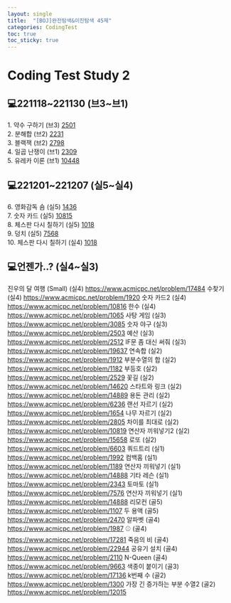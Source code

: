 ```yaml
---
layout: single
title:  "[BOJ]완전탐색&이진탐색 45제"
categories: CodingTest
toc: true
toc_sticky: true
---
```


# Coding Test Study 2

## 💻221118~221130 (브3~브1)
1\. 약수 구하기 (브3)
[2501](https://www.acmicpc.net/problem/2501)  
2\. 분해합 (브2)
[2231](https://www.acmicpc.net/problem/2231)  
3\. 블랙잭 (브2)
[2798](https://www.acmicpc.net/problem/2798)  
4\. 일곱 난쟁이 (브1)
[2309](https://www.acmicpc.net/problem/2309)  
5\. 유레카 이론 (브1)
[10448](https://www.acmicpc.net/problem/10448)  

## 💻221201~221207 (실5~실4)
6\. 영화감독 숌 (실5)
[1436](https://www.acmicpc.net/problem/1436)  
7\. 숫자 카드 (실5)
[10815](https://www.acmicpc.net/problem/10815)  
8\. 체스판 다시 칠하기 (실5)
[1018](https://www.acmicpc.net/problem/1018)  
9\. 덩치 (실5)
[7568](https://www.acmicpc.net/problem/7568)  
10\. 체스판 다시 칠하기 (실4)
[1018](https://www.acmicpc.net/problem/1018)  

## 💻언젠가..? (실4~실3)
진우의 달 여행 (Small) (실4)
https://www.acmicpc.net/problem/17484
수찾기 (실4)
https://www.acmicpc.net/problem/1920
숫자 카드2 (실4)
https://www.acmicpc.net/problem/10816
한수 (실4)
https://www.acmicpc.net/problem/1065
사탕 게임 (실3)
https://www.acmicpc.net/problem/3085
숫자 야구 (실3)
https://www.acmicpc.net/problem/2503
예산 (실3)
https://www.acmicpc.net/problem/2512
IF문 좀 대신 써줘 (실3)
https://www.acmicpc.net/problem/19637
연속합 (실2)
https://www.acmicpc.net/problem/1912
부분수열의 합 (실2)
https://www.acmicpc.net/problem/1182
부등호 (실2)
https://www.acmicpc.net/problem/2529
꽃길 (실2)
https://www.acmicpc.net/problem/14620
스타트와 링크 (실2)
https://www.acmicpc.net/problem/14889
용돈 관리 (실2)
https://www.acmicpc.net/problem/6236
랜선 자르기 (실2)
https://www.acmicpc.net/problem/1654
나무 자르기 (실2)
https://www.acmicpc.net/problem/2805
차이를 최대로 (실2)
https://www.acmicpc.net/problem/10819
연산자 끼워넣기2 (실2)
https://www.acmicpc.net/problem/15658
로또 (실2)
https://www.acmicpc.net/problem/6603
쿼드트리 (실1)
https://www.acmicpc.net/problem/1992
컴백홈 (실1)
https://www.acmicpc.net/problem/1189
연산자 끼워넣기 (실1)
https://www.acmicpc.net/problem/14888
기타 레슨 (실1)
https://www.acmicpc.net/problem/2343
토마토 (실1)
https://www.acmicpc.net/problem/7576
연산자 끼워넣기 (실1)
https://www.acmicpc.net/problem/14888
리모컨 (골5)
https://www.acmicpc.net/problem/1107
두 용액 (골5)
https://www.acmicpc.net/problem/2470
알파벳 (골4)
https://www.acmicpc.net/problem/1987
⚾ (골4)
https://www.acmicpc.net/problem/17281
죽음의 비 (골4)
https://www.acmicpc.net/problem/22944
공유기 설치 (골4)
https://www.acmicpc.net/problem/2110
N-Queen (골4)
https://www.acmicpc.net/problem/9663
색종이 붙이기 (골3)
https://www.acmicpc.net/problem/17136
k번째 수 (골2)
https://www.acmicpc.net/problem/1300
가장 긴 증가하는 부분 수열2 (골2)
https://www.acmicpc.net/problem/12015